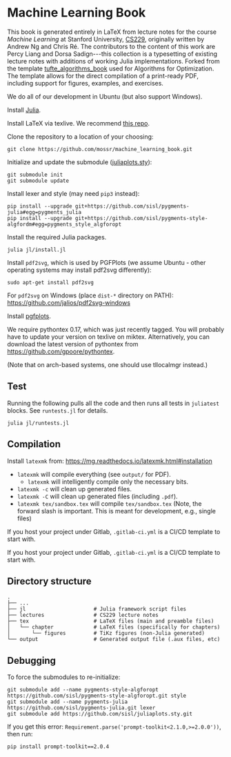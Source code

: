 # Machine Learning Book

<!-- [![pipeline status](https://gitlab.com/johnnychen94/tufte_algorithms_book/badges/master/pipeline.svg)](https://gitlab.com/johnnychen94/tufte_algorithms_book/commits/master) -->

This book is generated entirely in LaTeX from lecture notes for the course _Machine Learning_ at Stanford University, [CS229](https://cs229.stanford.edu), originally written by Andrew Ng and Chris Ré.
The contributors to the content of this work are Percy Liang and Dorsa Sadign---this collection is a typesetting of existing lecture notes with additions of working Julia implementations. 
Forked from the template [tufte_algorithms_book](https://github.com/sisl/tufte_algorithms_book) used for Algorithms for Optimization.
The template allows for the direct compilation of a print-ready PDF, including support for figures, examples, and exercises.

We do all of our development in Ubuntu (but also support Windows).


Install [Julia](https://julialang.org/downloads/).

Install LaTeX via texlive. We recommend [this repo](https://github.com/scottkosty/install-tl-ubuntu).

Clone the repository to a location of your choosing:
```
git clone https://github.com/mossr/machine_learning_book.git
```

Initialize and update the submodule ([juliaplots.sty](https://github.com/sisl/juliaplots.sty)):
```
git submodule init
git submodule update
```

Install lexer and style (may need `pip3` instead):
```
pip install --upgrade git+https://github.com/sisl/pygments-julia#egg=pygments_julia
pip install --upgrade git+https://github.com/sisl/pygments-style-algfordm#egg=pygments_style_algforopt
```

Install the required Julia packages.
```
julia jl/install.jl
```

Install `pdf2svg`, which is used by PGFPlots (we assume Ubuntu - other operating systems may install pdf2svg differently):
```
sudo apt-get install pdf2svg
```
For `pdf2svg` on Windows (place `dist-*` directory on PATH): https://github.com/jalios/pdf2svg-windows


Install [pgfplots](https://ctan.org/pkg/pgfplots).

We require pythontex 0.17, which was just recently tagged. You will probably have to update your version on texlive on miktex. Alternatively, you can download the latest version of pythontex from https://github.com/gpoore/pythontex.

(Note that on arch-based systems, one should use tllocalmgr instead.)

## Test

Running the following pulls all the code and then runs all tests in `juliatest` blocks. See `runtests.jl` for details.

```
julia jl/runtests.jl
```

## Compilation

Install `latexmk` from: https://mg.readthedocs.io/latexmk.html#installation

* `latexmk` will compile everything (see `output/` for PDF).
    * `latexmk` will intelligently compile only the necessary bits.
* `latexmk -c` will clean up generated files.
* `latexmk -C` will clean up generated files (including `.pdf`).
* `latexmk tex/sandbox.tex` will compile `tex/sandbox.tex` (Note, the forward slash is important. This is meant for development, e.g., single files)

If you host your project under Gitlab, `.gitlab-ci.yml` is a CI/CD template to start with.


If you host your project under Gitlab, `.gitlab-ci.yml` is a CI/CD template to start with.

## Directory structure

    .
    ├── ...
    ├── jl                      # Julia framework script files
    ├── lectures                # CS229 lecture notes
    ├── tex                     # LaTeX files (main and preamble files)
    │   └── chapter             # LaTeX files (specifically for chapters)
    │       └── figures         # TiKz figures (non-Julia generated)
    └── output                  # Generated output file (.aux files, etc)


## Debugging

To force the submodules to re-initialize:
```
git submodule add --name pygments-style-algforopt https://github.com/sisl/pygments-style-algforopt.git style
git submodule add --name pygments-julia https://github.com/sisl/pygments-julia.git lexer
git submodule add https://github.com/sisl/juliaplots.sty.git
```

If you get this error: `Requirement.parse('prompt-toolkit<2.1.0,>=2.0.0'))`, then run:
```bash
pip install prompt-toolkit==2.0.4
```
